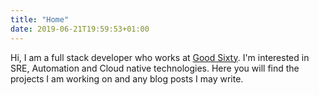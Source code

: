 ```yaml
---
title: "Home"
date: 2019-06-21T19:59:53+01:00
---
```

Hi, I am a full stack developer who works at [Good Sixty](https://goodsixty.co.uk). I'm interested in SRE, Automation and Cloud native technologies. Here you will find the projects I am working on and any blog posts I may write.